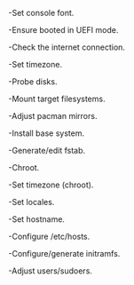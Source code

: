-Set console font.

-Ensure booted in UEFI mode.

-Check the internet connection.

-Set timezone.

-Probe disks.

-Mount target filesystems.

-Adjust pacman mirrors.

-Install base system.

-Generate/edit fstab.

-Chroot.

-Set timezone (chroot).

-Set locales.

-Set hostname.

-Configure /etc/hosts.

-Configure/generate initramfs.

-Adjust users/sudoers.
